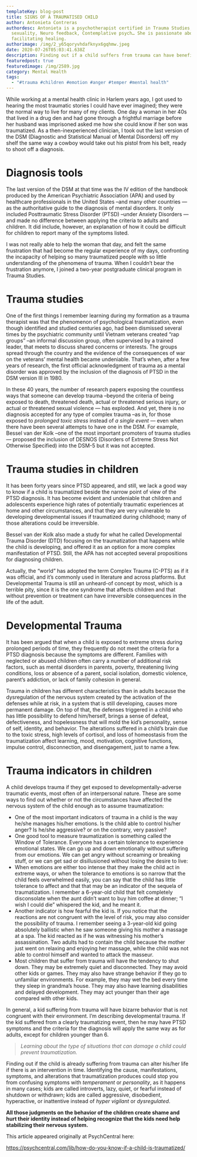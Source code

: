 ```yaml
---
templateKey: blog-post
title: SIGNS OF A TRAUMATISED CHILD
author: Antonieta Contreras
authordesc: Antonieta is a psychotherapist certified in Trauma Studies, Human
  sexuality, Neuro feedback, Contemplative psych… She is passionate about
  facilitating healing.
authorimage: /img/2_y65qoryvhdafknyx6gqhmw.jpeg
date: 2020-07-26T05:03:41.638Z
description: Finding out if a child suffers from trauma can have benefits for life
featuredpost: true
featuredimage: /img/2589.jpg
category: Mental Health
tags:
  - "#trauma #children #emotion #anger #temper #mental health"
---
```

While working at a mental health clinic in Harlem years ago, I got used to hearing the most traumatic stories I could have ever imagined; they were the normal way to live for many of my clients. One day a woman in her 40s that lived in a drug den and had gone through a frightful marriage before her husband was imprisoned asked me how she could know if her son was traumatized. As a then-inexperienced clinician, I took out the last version of the DSM (Diagnostic and Statistical Manual of Mental Disorders) off my shelf the same way a cowboy would take out his pistol from his belt, ready to shoot off a diagnosis.

# **Diagnosis tools**

The last version of the DSM at that time was the IV edition of the handbook produced by the American Psychiatric Association (APA) and used by healthcare professionals in the United States –and many other countries — as the authoritative guide to the diagnosis of mental disorders. It only included Posttraumatic Stress Disorder (PTSD) –under Anxiety Disorders — and made no difference between applying the criteria to adults and children. It did include, however, an explanation of how it could be difficult for children to report many of the symptoms listed.

I was not really able to help the woman that day, and felt the same frustration that had become the regular experience of my days, confronting the incapacity of helping so many traumatized people with so little understanding of the phenomena of trauma. When I couldn’t bear the frustration anymore, I joined a two-year postgraduate clinical program in Trauma Studies.

# **Trauma studies**

One of the first things I remember learning during my formation as a trauma therapist was that the phenomenon of psychological traumatization, even though identified and studied centuries ago, had been dismissed several times by the psychiatric community until Vietnam veterans created “rap groups” –an informal discussion group, often supervised by a trained leader, that meets to discuss shared concerns or interests. The groups spread through the country and the evidence of the consequences of war on the veterans’ mental health became undeniable. That’s when, after a few years of research, the first official acknowledgment of trauma as a mental disorder was approved by the inclusion of the diagnosis of PTSD in the DSM version III in 1980.

In these 40 years, the number of research papers exposing the countless ways that someone can develop trauma –beyond the criteria of being exposed to death, threatened death, actual or threatened serious injury, or actual or threatened sexual violence — has exploded. And yet, there is no diagnosis accepted for any type of complex trauma –as in, for those exposed to *prolonged toxic stress* instead of *a single event* — even when there have been several attempts to have one in the DSM. For example, Bessel van der Kolk –one of the most important promoters of trauma studies — proposed the inclusion of DESNOS (Disorders of Extreme Stress Not Otherwise Specified) into the DSM-5 but it was not accepted.

# **Trauma studies in children**

It has been forty years since PTSD appeared, and still, we lack a good way to know if a child is traumatized beside the narrow point of view of the PTSD diagnosis. It has become evident and undeniable that children and adolescents experience high rates of potentially traumatic experiences at home and other circumstances, and that they are very vulnerable to developing developmental issues if traumatized during childhood; many of those alterations could be irreversible.

Bessel van der Kolk also made a study for what he called Developmental Trauma Disorder (DTD) focusing on the traumatization that happens while the child is developing, and offered it as an option for a more complex manifestation of PTSD. Still, the APA has not accepted several propositions for diagnosing children.

Actually, the “world” has adopted the term Complex Trauma (C-PTS) as if it was official, and it’s commonly used in literature and across platforms. But Developmental Trauma is still an unheard-of concept by most, which is a terrible pity, since it is the one syndrome that affects children and that without prevention or treatment can have irreversible consequences in the life of the adult.

# **Developmental Trauma**

It has been argued that when a child is exposed to extreme stress during prolonged periods of time, they frequently do not meet the criteria for a PTSD diagnosis because the symptoms are different. Families with neglected or abused children often carry a number of additional risk factors, such as mental disorders in parents, poverty, threatening living conditions, loss or absence of a parent, social isolation, domestic violence, parent’s addiction, or lack of family cohesion in general.

Trauma in children has different characteristics than in adults because the dysregulation of the nervous system created by the activation of the defenses while at risk, in a system that is still developing, causes more permanent damage. On top of that, the defenses triggered in a child who has little possibility to defend him/herself, brings a sense of defeat, defectiveness, and hopelessness that will mold the kid’s personality, sense of self, identity, and behavior. The alterations suffered in a child’s brain due to the toxic stress, high levels of cortisol, and loss of homeostasis from the traumatization affect learning, mood, motivation, cognitive functions, impulse control, disconnection, and disengagement, just to name a few.

# **Trauma indicators in children**

A child develops trauma if they get exposed to developmentally-adverse traumatic events, most often of an interpersonal nature. These are some ways to find out whether or not the circumstances have affected the nervous system of the child enough as to assume traumatization:

* One of the most important indicators of trauma in a child is the way he/she manages his/her emotions. Is the child able to control his/her anger? Is he/she aggressive? or on the contrary, very passive?
* One good tool to measure traumatization is something called the Window of Tolerance. Everyone has a certain tolerance to experience emotional states. We can go up and down emotionally without suffering from our emotions. We can get angry without screaming or breaking stuff, or we can get sad or disillusioned without losing the desire to live:
* When emotions are either too intense that they make the child act in extreme ways, or when the tolerance to emotions is so narrow that the child feels overwhelmed easily, you can say that the child has little tolerance to affect and that that may be an indicator of the sequela of traumatization. I remember a 6-year-old child that felt completely disconsolate when the aunt didn’t want to buy him coffee at dinner; “I wish I could die” whispered the kid, and he meant it.
* Another indicator is how fearful the kid is. If you notice that the reactions are not congruent with the level of risk, you may also consider the possibility of trauma. I remember seeing a 3-year-old kid going absolutely ballistic when he saw someone giving his mother a massage at a spa. The kid reacted as if he was witnessing his mother’s assassination. Two adults had to contain the child because the mother just went on relaxing and enjoying her massage, while the child was not able to control himself and wanted to attack the masseur.
* Most children that suffer from trauma will have the tendency to shut down. They may be extremely quiet and disconnected. They may avoid other kids or games. They may also have strange behavior if they go to unfamiliar environments. For example, they may wet the bed every time they sleep in grandma’s house. They may also have learning disabilities and delayed development. They may act younger than their age compared with other kids.

In general, a kid suffering from trauma will have bizarre behavior that is not congruent with their environment. I’m describing developmental trauma. If the kid suffered from a clearly traumatizing event, then he may have PTSD symptoms and the criteria for the diagnosis will apply the same way as for adults, except for children younger than 6.

> *Learning about the type of situations that can damage a child could prevent traumatization.*

Finding out if the child is already suffering from trauma can alter his/her life if there is an intervention in time. Identifying the cause, manifestations, symptoms, and alterations that traumatization produces could stop you from confusing symptoms with *temperament* or *personality*, as it happens in many cases; kids are called introverts, lazy, quiet, or fearful instead of shutdown or withdrawn; kids are called aggressive, disobedient, hyperactive, or inattentive instead of *hyper vigilant* or *dysregulated*.

**All those judgments on the behavior of the children create shame and hurt their identity instead of helping recognize that the kids need help stabilizing their nervous system.**

This article appeared originally at PsychCentral here: 

<https://psychcentral.com/lib/how-do-you-know-if-a-child-is-traumatized/>